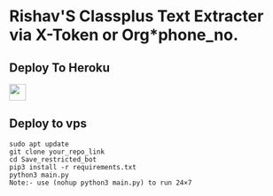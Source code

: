# Rishav'S Classplus Text Extracter via X-Token or Org*phone_no.

## Deploy To Heroku

<a href="https://heroku.com/deploy?template=https://github.com/Virendraverma9950/cptxtextract">
     <img height="30px" src="https://img.shields.io/badge/Deploy%20To%20Heroku-blueviolet?style=for-the-badge&logo=heroku">
  </a>

## Deploy to vps

```
sudo apt update
git clone your_repo_link
cd Save_restricted_bot
pip3 install -r requirements.txt
python3 main.py
Note:- use (nohup python3 main.py) to run 24×7
```

